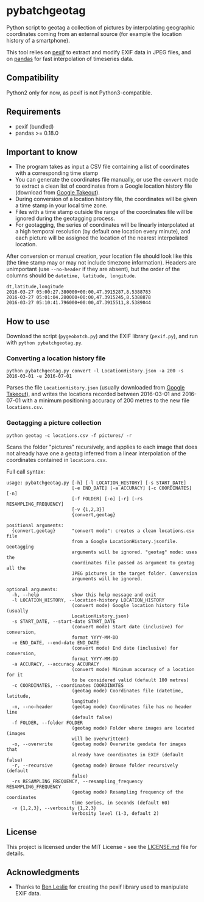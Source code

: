 # pybatchgeotag
Python script to geotag a collection of pictures by interpolating geographic coordinates coming from an external source (for example the location history of a smartphone).

This tool relies on [pexif](https://github.com/bennoleslie/pexif) to extract and modify EXIF data in JPEG files, and on [pandas](http://pandas.pydata.org/) for fast interpolation of timeseries data.

## Compatibility

Python2 only for now, as pexif is not Python3-compatible.

## Requirements

* pexif (bundled)
* pandas >= 0.18.0

## Important to know

* The program takes as input a CSV file containing a list of coordinates with a corresponding time stamp
* You can generate the coordinates file manually, or use the `convert` mode to extract a clean list of coordinates from a Google location history file (download from [Google Takeout](https://takeout.google.com/settings/takeout)).
* During conversion of a location history file, the coordinates will be given a time stamp in your local time zone.
* Files with a time stamp outside the range of the coordinates file will be ignored during the geotagging process.
* For geotagging, the series of coordinates will be linearly interpolated at a high temporal resolution (by default one location every minute), and each picture will be assigned the location of the nearest interpolated location.

After conversion or manual creation, your location file should look like this (the time stamp may or may not include timezone information). Headers are unimportant (use `--no-header` if they are absent), but the order of the columns should be `datetime, latitude, longitude`.
```
dt,latitude,longitude
2016-03-27 05:00:27.380000+00:00,47.3915287,8.5388783
2016-03-27 05:01:04.280000+00:00,47.3915245,8.5388878
2016-03-27 05:10:41.796000+00:00,47.3915511,8.5389044
```

## How to use

Download the script (`pygeobatch.py`) and the EXIF library (`pexif.py`), and run with `python pybatchgeotag.py`.

### Converting a location history file
```
python pybatchgeotag.py convert -l LocationHistory.json -a 200 -s 2016-03-01 -e 2016-07-01
```
Parses the file `LocationHistory.json` (usually downloaded from [Google Takeout](https://takeout.google.com/settings/takeout)), and writes the locations recorded between 2016-03-01 and 2016-07-01 with a minimum positioning accuracy of 200 metres to the new file `locations.csv`.

### Geotagging a picture collection
```
python geotag -c locations.csv -f pictures/ -r
```
Scans the folder "pictures" recursively, and applies to each image that does not already have one a geotag inferred from a linear interpolation of the coordinates contained in `locations.csv`.

Full call syntax:
```
usage: pybatchgeotag.py [-h] [-l LOCATION_HISTORY] [-s START_DATE]
                        [-e END_DATE] [-a ACCURACY] [-c COORDINATES] [-n]
                        [-f FOLDER] [-o] [-r] [-rs RESAMPLING_FREQUENCY]
                        [-v {1,2,3}]
                        {convert,geotag}

positional arguments:
  {convert,geotag}      "convert mode": creates a clean locations.csv file
                        from a Google LocationHistory.jsonfile. Geotagging
                        arguments will be ignored. "geotag" mode: uses the
                        coordinates file passed as argument to geotag all the
                        JPEG pictures in the target folder. Conversion
                        arguments will be ignored.

optional arguments:
  -h, --help            show this help message and exit
  -l LOCATION_HISTORY, --location-history LOCATION_HISTORY
                        (convert mode) Google location history file (usually
                        LocationHistory.json)
  -s START_DATE, --start-date START_DATE
                        (convert mode) Start date (inclusive) for conversion,
                        format YYYY-MM-DD
  -e END_DATE, --end-date END_DATE
                        (convert mode) End date (inclusive) for conversion,
                        format YYYY-MM-DD
  -a ACCURACY, --accuracy ACCURACY
                        (convert mode) Minimum accuracy of a location for it
                        to be considered valid (default 100 metres)
  -c COORDINATES, --coordinates COORDINATES
                        (geotag mode) Coordinates file (datetime, latitude,
                        longitude)
  -n, --no-header       (geotag mode) Coordinates file has no header line
                        (default false)
  -f FOLDER, --folder FOLDER
                        (geotag mode) Folder where images are located (images
                        will be overwritten!)
  -o, --overwrite       (geotag mode) Overwrite geodata for images that
                        already have coordinates in EXIF (default false)
  -r, --recursive       (geotag mode) Browse folder recursively (default
                        false)
  -rs RESAMPLING_FREQUENCY, --resampling_frequency RESAMPLING_FREQUENCY
                        (geotag mode) Resampling frequency of the coordinates
                        time series, in seconds (default 60)
  -v {1,2,3}, --verbosity {1,2,3}
                        Verbosity level (1-3, default 2)
```

## License

This project is licensed under the MIT License - see the [LICENSE.md](LICENSE.md) file for details.

## Acknowledgments

* Thanks to [Ben Leslie](https://github.com/bennoleslie/) for creating the pexif library used to manipulate EXIF data.
